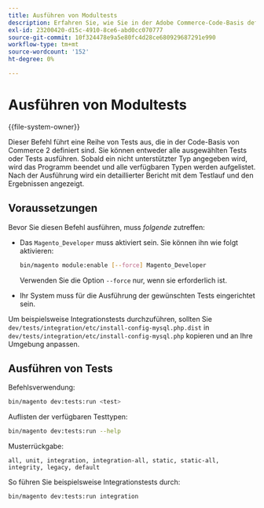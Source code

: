 ```yaml
---
title: Ausführen von Modultests
description: Erfahren Sie, wie Sie in der Adobe Commerce-Code-Basis definierte Modultests ausführen. Entdecken Sie Testbefehle, Ausführungsoptionen und Ergebnisberichte.
exl-id: 23200420-d15c-4910-8ce6-abd0cc070777
source-git-commit: 10f324478e9a5e80fc4d28ce680929687291e990
workflow-type: tm+mt
source-wordcount: '152'
ht-degree: 0%

---
```


# Ausführen von Modultests

{{file-system-owner}}

Dieser Befehl führt eine Reihe von Tests aus, die in der Code-Basis von Commerce 2 definiert sind. Sie können entweder alle ausgewählten Tests oder Tests ausführen. Sobald ein nicht unterstützter Typ angegeben wird, wird das Programm beendet und alle verfügbaren Typen werden aufgelistet. Nach der Ausführung wird ein detaillierter Bericht mit dem Testlauf und den Ergebnissen angezeigt.

## Voraussetzungen

Bevor Sie diesen Befehl ausführen, muss _folgende_ zutreffen:

- Das `Magento_Developer` muss aktiviert sein. Sie können ihn wie folgt aktivieren:

  ```bash
  bin/magento module:enable [--force] Magento_Developer
  ```

  Verwenden Sie die Option `--force` nur, wenn sie erforderlich ist.

- Ihr System muss für die Ausführung der gewünschten Tests eingerichtet sein.

Um beispielsweise Integrationstests durchzuführen, sollten Sie `dev/tests/integration/etc/install-config-mysql.php.dist` in `dev/tests/integration/etc/install-config-mysql.php` kopieren und an Ihre Umgebung anpassen.

## Ausführen von Tests

Befehlsverwendung:

```bash
bin/magento dev:tests:run <test>
```

Auflisten der verfügbaren Testtypen:

```bash
bin/magento dev:tests:run --help
```

Musterrückgabe:

```
all, unit, integration, integration-all, static, static-all, integrity, legacy, default
```

So führen Sie beispielsweise Integrationstests durch:

```bash
bin/magento dev:tests:run integration
```
